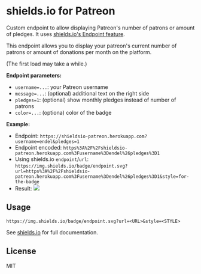 # shields.io for Patreon

Custom endpoint to allow displaying Patreon's number of patrons or amount of pledges. It uses [shields.io's Endpoint feature](https://shields.io/#/endpoint).

This endpoint allows you to display your patreon's current number of patrons or
amount of donations per month on the platform.

(The first load may take a while.)

**Endpoint parameters:**

- `username=...`: your Patreon username
- `message=...`: (optional) additional text on the right side
- `pledges=1`: (optional) show monthly pledges instead of number of patrons
- `color=...`: (optiona) color of the badge

**Example:**

- Endpoint: `https://shieldsio-patreon.herokuapp.com?username=endel&pledges=1`
- Endpoint encoded: `https%3A%2F%2Fshieldsio-patreon.herokuapp.com%3Fusername%3Dendel%26pledges%3D1`
- Using shields.io `endpoint`/`url`: `https://img.shields.io/badge/endpoint.svg?url=https%3A%2F%2Fshieldsio-patreon.herokuapp.com%3Fusername%3Dendel%26pledges%3D1&style=for-the-badge`
- Result: <img
src="https://img.shields.io/badge/endpoint.svg?url=https://shieldsio-patreon.herokuapp.com?username=endel&pledges=1&style=for-the-badge" />

## Usage

```
https://img.shields.io/badge/endpoint.svg?url=<URL>&style=<STYLE>
```

See [shields.io](https://shields.io/) for full documentation.


## License

MIT
